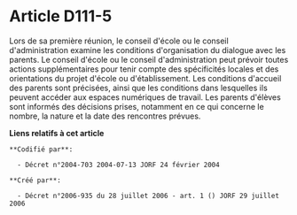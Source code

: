 # Article D111-5

Lors de sa première réunion, le conseil d'école ou le conseil d'administration examine les conditions d'organisation du
dialogue avec les parents. Le conseil d'école ou le conseil d'administration peut prévoir toutes actions supplémentaires pour
tenir compte des spécificités locales et des orientations du projet d'école ou d'établissement. Les conditions d'accueil des
parents sont précisées, ainsi que les conditions dans lesquelles ils peuvent accéder aux espaces numériques de travail. Les
parents d'élèves sont informés des décisions prises, notamment en ce qui concerne le nombre, la nature et la date des
rencontres prévues.

**Liens relatifs à cet article**

	**Codifié par**:

	  - Décret n°2004-703 2004-07-13 JORF 24 février 2004

	**Créé par**:

	  - Décret n°2006-935 du 28 juillet 2006 - art. 1 () JORF 29 juillet 2006
